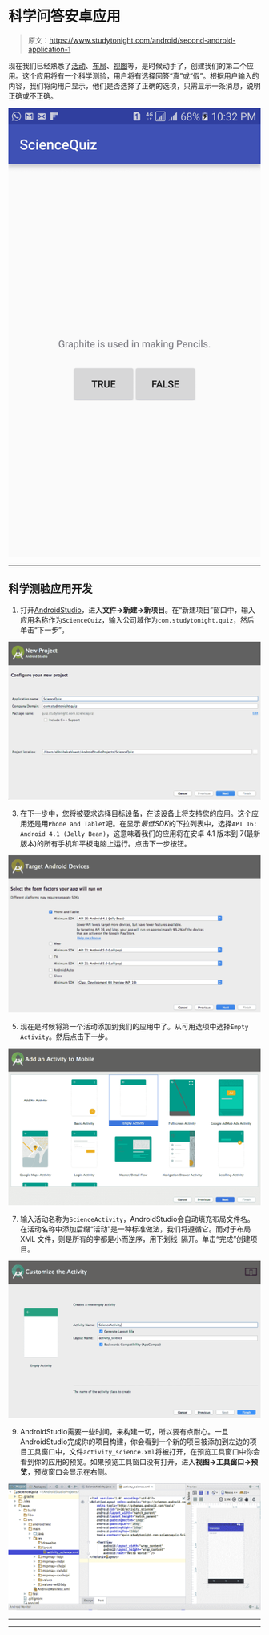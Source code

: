 # 科学问答安卓应用

> 原文：<https://www.studytonight.com/android/second-android-application-1>

现在我们已经熟悉了[活动](activity-in-android)、[布局](introduction-to-layouts)、[视图](introduction-to-views)等，是时候动手了，创建我们的第二个应用。这个应用将有一个科学测验，用户将有选择回答“真”或“假”。根据用户输入的内容，我们将向用户显示，他们是否选择了正确的选项，只需显示一条消息，说明正确或不正确。

![Science Quiz App Project](img/5f2785abcedb47ca98230b3db637057a.png)

* * *

## 科学测验应用开发

1.  打开[AndroidStudio](android-studio-for-android)，进入**文件→新建→新项目**。在“新建项目”窗口中，输入应用名称作为`ScienceQuiz`，输入公司域作为`com.studytonight.quiz`，然后单击“下一步”。

![Science Quiz App development](img/ab5ad88b0349a49f72a97db20a9b3bdc.png)

3.  在下一步中，您将被要求选择目标设备，在该设备上将支持您的应用。这个应用还是用`Phone and Tablet`吧。在显示*最低SDK*的下拉列表中，选择`API 16: Android 4.1 (Jelly Bean)`，这意味着我们的应用将在安卓 4.1 版本到 7(最新版本)的所有手机和平板电脑上运行。点击下一步按钮。

![Science Quiz App development](img/8b4df728494134b29d51329daf9dd435.png)

5.  现在是时候将第一个活动添加到我们的应用中了。从可用选项中选择`Empty Activity`。然后点击下一步。

![Science Quiz App development](img/4ace312dfc924f61fbce14889598146f.png)

7.  输入活动名称为`ScienceActivity`，AndroidStudio会自动填充布局文件名。在活动名称中添加后缀“活动”是一种标准做法，我们将遵循它。而对于布局 XML 文件，则是所有的字都是小而逆序，用下划线`_`隔开。单击“完成”创建项目。

![Science Quiz App development](img/79ca8d1ca7987bbf694fb59da3587a8e.png)

9.  AndroidStudio需要一些时间，来构建一切，所以要有点耐心。一旦AndroidStudio完成你的项目构建，你会看到一个新的项目被添加到左边的项目工具窗口中，文件`activity_science.xml`将被打开，在预览工具窗口中你会看到你的应用的预览。如果预览工具窗口没有打开，进入**视图→工具窗口→预览**，预览窗口会显示在右侧。

![Science Quiz App development](img/5528bd82cf36dd7d653efffdb64286b6.png)

* * *

* * *
